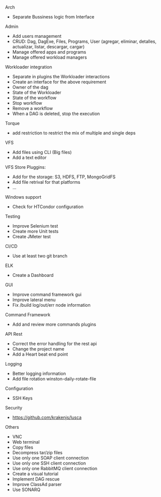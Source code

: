 Arch
 - Separate Bussiness logic from Interface
 
Admin
 - Add users management
 - CRUD: Dag, DagExe, Files, Programs, User (agregar, eliminar, detalles, actualizar, listar, descargar, cargar)
 - Manage offered apps and programs
 - Manage offered workload managers

Workloader integration
 - Separate in plugins the Workloader interactions
 - Create an interface for the above requirement
 - Owner of the dag
 - State of the Workloader
 - State of the workflow
 - Stop workflow
 - Remove a workflow
 - When a DAG is deleted, stop the execution

Torque
 - add restriction to restrict the mix of multiple and single deps

VFS
 - Add files using CLI (Big files)
 - Add a text editor

VFS Store Pluggins: 
 - Add  for the storage: S3, HDFS, FTP, MongoGridFS
 - Add file retrival for that platforms
 - ...
 
Windows support
 - Check for HTCondor configuration

Testing
 - Improve Selenium test
 - Create more Unit tests
 - Create JMeter test
 
CI/CD
 - Use at least two git branch

ELK
 - Create a Dashboard

GUI
 - Improve command framework gui
 - Improve lateral menu
 - Fix /build log/out/err node information

Command Framework
 - Add and review more commands plugins

API Rest
 - Correct the error handling for the rest api
 - Change the project name
 - Add a Heart beat end point

Logging
 - Better logging information
 - Add file rotation winston-daily-rotate-file

Configuration
 - SSH Keys

Security
 - https://github.com/krakenjs/lusca

Others
 - VNC
 - Web terminal 
 - Copy files
 - Decompress tar/zip files
 - Use only one SOAP client connection
 - Use only one SSH client connection
 - Use only one RabbitMQ client connection
 - Create a visual tutorial
 - Implement DAG rescue
 - Improve ClassAd parser
 - Use SONARQ
